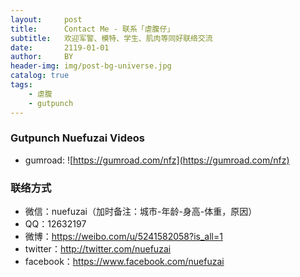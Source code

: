 ```yaml
---
layout:     post
title:      Contact Me - 联系「虐腹仔」
subtitle:   欢迎军警、模特、学生、肌肉等同好联络交流
date:       2119-01-01
author:     BY
header-img: img/post-bg-universe.jpg
catalog: true
tags:
    - 虐腹
    - gutpunch
---
```


### Gutpunch Nuefuzai Videos
- gumroad: ![https://gumroad.com/nfz](https://gumroad.com/nfz)


### 联络方式
- 微信：nuefuzai（加时备注：城市-年龄-身高-体重，原因）
- QQ：12632197
- 微博：https://weibo.com/u/5241582058?is_all=1
- twitter：http://twitter.com/nuefuzai
- facebook：https://www.facebook.com/nuefuzai
